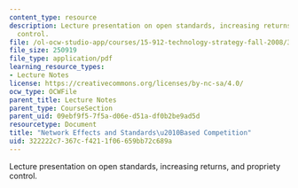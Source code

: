 ```yaml
---
content_type: resource
description: Lecture presentation on open standards, increasing returns, and propriety
  control.
file: /ol-ocw-studio-app/courses/15-912-technology-strategy-fall-2008/322222c7367cf4211f06659bb72c689a_lec_11.pdf
file_size: 250919
file_type: application/pdf
learning_resource_types:
- Lecture Notes
license: https://creativecommons.org/licenses/by-nc-sa/4.0/
ocw_type: OCWFile
parent_title: Lecture Notes
parent_type: CourseSection
parent_uid: 09ebf9f5-7f5a-d06e-d51a-df0b2be9ad5d
resourcetype: Document
title: "Network Effects and Standards\u2010Based Competition"
uid: 322222c7-367c-f421-1f06-659bb72c689a
---
```

Lecture presentation on open standards, increasing returns, and propriety control.